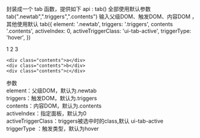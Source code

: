 封装成一个  tab  函数，提供如下 api :
tab()    全部使用默认参数
tab(".newtab",".triggers",".contents")    输入父级DOM、触发DOM、内容DOM ，其他使用默认
tab({
    element: '.newtab',
    triggers: '.triggers',
    contents '.contents',
    activeIndex: 0,
    activeTriggerClass: 'ui-tab-active',
   triggerType: 'hover',
})

<div class="newtab">
    <span class="triggers">1</span> 
    <span class="triggers">2</span> 
    <span class="triggers">3</span> 

    <div class="contents">a</div>
    <div class="contents">b</div>
    <div class="contents">c</div>
</div>

参数<br/>
element：父级DOM，默认为.newtab<br/>
triggers：触发DOM，默认为.triggers<br/>
contents：内容DOM，默认为.contents<br/>
activeIndex：指定面板，默认为0<br/>
activeTriggerClass：triggers被选中时的class,默认  ui-tab-active <br/>
triggerType ：触发类型，默认为hover<br/>

